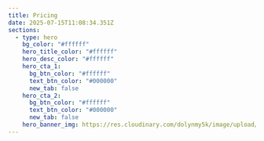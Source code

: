 ```yaml
---
title: Pricing
date: 2025-07-15T11:08:34.351Z
sections:
  - type: hero
    bg_color: "#ffffff"
    hero_title_color: "#ffffff"
    hero_desc_color: "#ffffff"
    hero_cta_1:
      bg_btn_color: "#ffffff"
      text_btn_color: "#000000"
      new_tab: false
    hero_cta_2:
      bg_btn_color: "#ffffff"
      text_btn_color: "#000000"
      new_tab: false
    hero_banner_img: https://res.cloudinary.com/dolynmy5k/image/upload/v1751277056/Frame_3381_vakqzi.png
---
```

